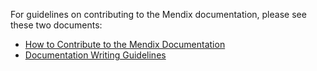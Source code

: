 For guidelines on contributing to the Mendix documentation, please see these two documents:

* [How to Contribute to the Mendix Documentation](content/developerportal/community-tools/contribute-to-the-mendix-documentation)
* [Documentation Writing Guidelines](content/developerportal/community-tools/documentation-writing-guidelines)